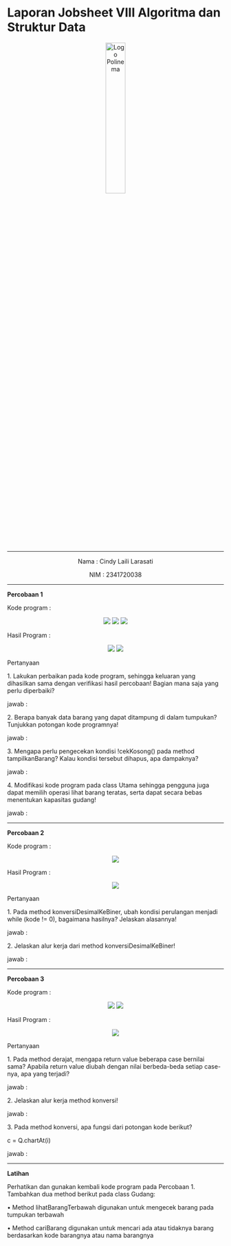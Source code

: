 # Laporan Jobsheet VIII Algoritma dan Struktur Data
<p align="center">
   <img src="https://static.wikia.nocookie.net/logopedia/images/8/8a/Politeknik_Negeri_Malang.png/revision/latest?cb=20190922202558 " alt="Logo Polinema" width="30%"> 
</p>
<hr>
<p align="center">Nama : Cindy Laili Larasati</p>
<p align="center">NIM : 2341720038</p>
<hr>
<b>Percobaan 1</b>
<p>Kode program :</p>
<p align="center">
    <img src="Gambar/KodeBarangPercobaan1.png">
    <img src="Gambar/KodeGudangPercobaan1.png">
    <img src="Gambar/KodeUtamaPercobaan1.png">
</p>
<p>Hasil Program :</p>
<p align="center">
    <img src="Gambar/HasilPercobaan1.png">
    <img src="Gambar/HasilPercobaan1_2.png">
</p>
<p>Pertanyaan</p>
<p>1. Lakukan perbaikan pada kode program, sehingga keluaran yang dihasilkan sama dengan verifikasi
hasil percobaan! Bagian mana saja yang perlu diperbaiki?</p>
<p>jawab : </p>
<p>2. Berapa banyak data barang yang dapat ditampung di dalam tumpukan? Tunjukkan potongan kode
programnya!</p>
<p>jawab : </p>
<p>3. Mengapa perlu pengecekan kondisi !cekKosong() pada method tampilkanBarang? Kalau kondisi
tersebut dihapus, apa dampaknya?</p>
<p>jawab : </p>
<p>4. Modifikasi kode program pada class Utama sehingga pengguna juga dapat memilih operasi lihat
barang teratas, serta dapat secara bebas menentukan kapasitas gudang!</p>
<p>jawab : </p>
<hr>
<b>Percobaan 2</b>
<p>Kode program :</p>
<p align="center">
    <img src="Gambar/KodeStackKonversiPercobaan2.png">
</p>
<p>Hasil Program :</p>
<p align="center">
    <img src="Gambar/HasilPercobaan2.png">
</p>
<p>Pertanyaan</p>
<p>1. Pada method konversiDesimalKeBiner, ubah kondisi perulangan menjadi while (kode != 0),
bagaimana hasilnya? Jelaskan alasannya!</p>
<p>jawab : </p>
<p>2. Jelaskan alur kerja dari method konversiDesimalKeBiner!</p>
<p>jawab : </p>
<hr>
<b>Percobaan 3</b>
<p>Kode program :</p>
<p align="center">
    <img src="Gambar/KodePostfixPercobaan3.png">
    <img src="Gambar/KodePostfixMainPercobaan3.png">
</p>
<p>Hasil Program :</p>
<p align="center">
    <img src="Gambar/HasilPercobaan3.png">
</p>
<p>Pertanyaan</p>
<p>1. Pada method derajat, mengapa return value beberapa case bernilai sama? Apabila return
value diubah dengan nilai berbeda-beda setiap case-nya, apa yang terjadi?</p>
<p>jawab : </p>
<p>2. Jelaskan alur kerja method konversi!</p>
<p>jawab : </p>
<p>3. Pada method konversi, apa fungsi dari potongan kode berikut?</p>
<p> c = Q.chartAt(i)</p>
<p>jawab : </p>
<hr>
<b>Latihan</b>
<p>Perhatikan dan gunakan kembali kode program pada Percobaan 1. Tambahkan dua method berikut
pada class Gudang:</p>
<p>• Method lihatBarangTerbawah digunakan untuk mengecek barang pada tumpukan terbawah</p>
<p>• Method cariBarang digunakan untuk mencari ada atau tidaknya barang berdasarkan kode
barangnya atau nama barangnya</p>
